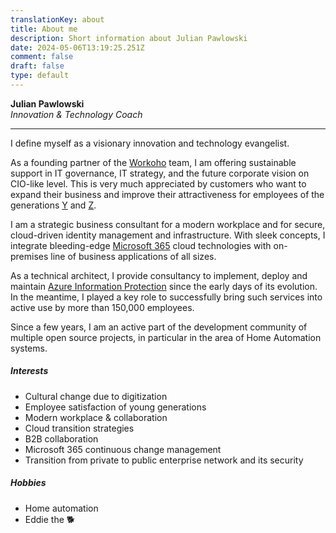 ```yaml
---
translationKey: about
title: About me
description: Short information about Julian Pawlowski
date: 2024-05-06T13:19:25.251Z
comment: false
draft: false
type: default
---
```


**Julian Pawlowski**  
*Innovation & Technology Coach*

---

I define myself as a visionary innovation and technology evangelist.

As a founding partner of the [Workoho](https://workoho.com/) team, I am offering sustainable support in IT governance, IT strategy, and the future corporate vision on CIO-like level. This is very much appreciated by customers who want to expand their business and improve their attractiveness for employees of the generations [Y](https://en.wikipedia.org/wiki/Millennials) and [Z](https://en.wikipedia.org/wiki/Generation_Z).

I am a strategic business consultant for a modern workplace and for secure, cloud-driven identity management and infrastructure. With sleek concepts, I integrate bleeding-edge [Microsoft 365](https://www.microsoft.com/microsoft-365) cloud technologies with on-premises line of business applications of all sizes.

As a technical architect, I provide consultancy to implement, deploy and maintain [Azure Information Protection](https://docs.microsoft.com/azure/information-protection/) since the early days of its evolution. In the meantime, I played a key role to successfully bring such services into active use by more than 150,000 employees.

Since a few years, I am an active part of the development community of multiple open source projects, in particular in the area of Home Automation systems.

##### Interests

- Cultural change due to digitization
- Employee satisfaction of young generations
- Modern workplace & collaboration
- Cloud transition strategies
- B2B collaboration
- Microsoft 365 continuous change management
- Transition from private to public enterprise network and its security

##### Hobbies

- Home automation
- Eddie the :dog2:
